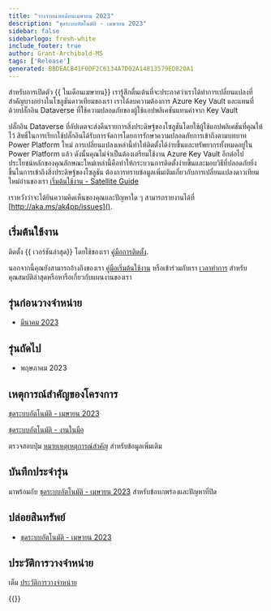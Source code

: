 ```yaml
---
title: "วางจําหน่ายเดือนเมษายน 2023"
description: "ชุดระบบอัตโนมัติ - เมษายน 2023"
sidebar: false
sidebarlogo: fresh-white
include_footer: true
author: Grant-Archibald-MS
tags: ['Release']
generated: BBDEACB41F0DF2C6134A7D02A14813579ED820A1
---
```


สําหรับการเปิดตัว {{ ในเดือนเมษายน<product-name>}} เรารู้สึกตื่นเต้นที่จะประกาศว่าเราได้ทําการเปลี่ยนแปลงที่สําคัญบางอย่างในโซลูชันดาวเทียมของเรา เราได้ลบความต้องการ Azure Key Vault และแทนที่ด้วยปลั๊กอิน Dataverse ที่ใช้ความปลอดภัยของผู้ใช้แอปพลิเคชันแทนค่าจาก Key Vault 

ปลั๊กอิน Dataverse ที่อัปเดตจะส่งคืนรายการสิ่งประดิษฐ์ของโซลูชันโดยใช้ผู้ใช้แอปพลิเคชันที่คุณให้ไว้ สิทธิ์ในการเรียกใช้ปลั๊กอินได้รับการจัดการโดยการรักษาความปลอดภัยการเข้าถึงตามบทบาท Power Platform ใหม่ การเปลี่ยนแปลงเหล่านี้ทําให้ติดตั้งได้ง่ายขึ้นและทรัพยากรทั้งหมดอยู่ใน Power Platform แล้ว ดังนั้นคุณไม่จําเป็นต้องเตรียมใช้งาน Azure Key Vault อีกต่อไป ประโยชน์หลักของคุณลักษณะใหม่เหล่านี้คือทําให้กระบวนการติดตั้งง่ายขึ้นและมอบวิธีที่ปลอดภัยยิ่งขึ้นในการเข้าถึงสิ่งประดิษฐ์ของโซลูชัน ต้องการทราบข้อมูลเพิ่มเติมเกี่ยวกับการเปลี่ยนแปลงดาวเทียมใหม่อ่านของเรา [เริ่มต้นใช้งาน - Satellite Guide](/th/get-started/satellite)

เราหวังว่าจะได้ยินความคิดเห็นของคุณและปัญหาใด ๆ สามารถรายงานได้ที่ [http://aka.ms/ak4pp/issues]().

## เริ่มต้นใช้งาน

ติดตั้ง {{ เวอร์ชันล่าสุด<product-name>}} โดยใช้ของเรา [คู่มือการติดตั้ง](/th/get-started/install).

นอกจากนี้คุณยังสามารถอ้างถึงของเรา [คู่มือเริ่มต้นใช้งาน](/th/get-started) หรือเข้าร่วมกับเรา [เวลาทําการ](/th/office-hours) สําหรับคุณสมบัติล่าสุดหรือหารือเกี่ยวกับแผนงานของเรา

## รุ่นก่อนวางจําหน่าย

- [มีนาคม 2023](/th/releases/march-2023)

## รุ่นถัดไป

- พฤษภาคม 2023

## เหตุการณ์สําคัญของโครงการ

[ชุดระบบอัตโนมัติ - เมษายน 2023](https://github.com/orgs/microsoft/projects/486/views/11)

[ชุดระบบอัตโนมัติ - งานในมือ](https://github.com/orgs/microsoft/projects/486/views/1)

ตรวจสอบปุ่ม [หมายเหตุเหตุการณ์สําคัญ](/th/releases/milestones) สําหรับข้อมูลเพิ่มเติม

## บันทึกประจํารุ่น

มาพร้อมกับ [ชุดระบบอัตโนมัติ - เมษายน 2023](https://github.com/microsoft/powercat-automation-kit/releases/tag/AutomationKit-April2023) สําหรับข้อบกพร่องและปัญหาที่ปิด

## ปล่อยสินทรัพย์

- [ชุดระบบอัตโนมัติ - เมษายน 2023](https://github.com/microsoft/powercat-automation-kit/releases/tag/AutomationKit-April2023)

## ประวัติการวางจําหน่าย

เต็ม [ประวัติการวางจําหน่าย](/th/releases)

{{<questions name="/content/th/releases/April-2023.json" completed="ขอขอบคุณที่ให้ข้อเสนอแนะ" showNavigationButtons="false" locale="th">}}
